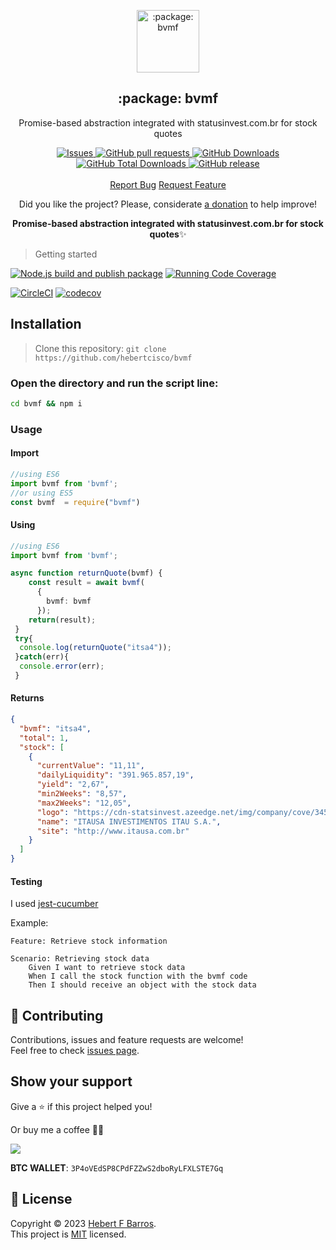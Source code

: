 <p align="center">
 <img width="100px" src="https://raw.githubusercontent.com/hebertcisco/bvmf/main/.github/images/favicon512x512-bvmf.png" align="center" alt=":package: bvmf" />
 <h2 align="center">:package: bvmf</h2>
 <p align="center">Promise-based abstraction integrated with statusinvest.com.br for stock quotes</p>
</p>

  <p align="center">
 <a href="https://github.com/hebertcisco/bvmf/issues">
      <img alt="Issues" src="https://img.shields.io/github/issues/hebertcisco/bvmf?style=flat&color=336791" />
    </a>
    <a href="https://github.com/hebertcisco/bvmf/pulls">
      <img alt="GitHub pull requests" src="https://img.shields.io/github/issues-pr/hebertcisco/bvmf?style=flat&color=336791" />
    </a>
     <a href="https://github.com/hebertcisco/bvmf">
      <img alt="GitHub Downloads" src="https://img.shields.io/npm/dw/bvmf?style=flat&color=336791" />
    </a>
    <a href="https://github.com/hebertcisco/bvmf">
      <img alt="GitHub Total Downloads" src="https://img.shields.io/npm/dt/bvmf?color=336791&label=Total%20downloads" />
    </a>
    <a href="https://github.com/hebertcisco/bvmf">
      <img alt="GitHub release" src="https://img.shields.io/github/release/hebertcisco/bvmf.svg" />
    </a>
    <br />
    <br />
  <a href="https://github.com/hebertcisco/bvmf/issues/new/choose">Report Bug</a>
  <a href="https://github.com/hebertcisco/bvmf/issues/new/choose">Request Feature</a>
  </p>

<p align="center">Did you like the project? Please, considerate <a href="https://www.buymeacoffee.com/hebertcisco">a donation</a> to help improve!</p>

<p align="center"><strong>Promise-based abstraction integrated with statusinvest.com.br for stock quotes</strong>✨</p>


> Getting started

[![Node.js build and publish package](https://github.com/hebertcisco/bvmf/actions/workflows/npm-publish.yml/badge.svg)](https://github.com/hebertcisco/bvmf/actions/workflows/npm-publish.yml)
[![Running Code Coverage](https://github.com/hebertcisco/bvmf/actions/workflows/coverage.yml/badge.svg)](https://github.com/hebertcisco/bvmf/actions/workflows/coverage.yml)

[![CircleCI](https://dl.circleci.com/status-badge/img/gh/hebertcisco/bvmf/tree/main.svg?style=svg)](https://dl.circleci.com/status-badge/redirect/gh/hebertcisco/bvmf/tree/main) [![codecov](https://codecov.io/gh/hebertcisco/bvmf/branch/main/graph/badge.svg?token=SLBRQS3CWJ)](https://codecov.io/gh/hebertcisco/bvmf)

## Installation

> Clone this repository: `git clone https://github.com/hebertcisco/bvmf`

### Open the directory and run the script line:

```bash
cd bvmf && npm i
```

### Usage

#### Import

```ts
//using ES6
import bvmf from 'bvmf';
//or using ES5
const bvmf  = require("bvmf")
```

#### Using

```ts
//using ES6
import bvmf from 'bvmf';

async function returnQuote(bvmf) {
    const result = await bvmf(
      {
        bvmf: bvmf
      });
    return(result);
 }
 try{
  console.log(returnQuote("itsa4"));
 }catch(err){
  console.error(err);
 }
```

#### Returns

```json
{
  "bvmf": "itsa4",
  "total": 1,
  "stock": [
    {
      "currentValue": "11,11",
      "dailyLiquidity": "391.965.857,19",
      "yield": "2,67",
      "min2Weeks": "8,57",
      "max2Weeks": "12,05",
      "logo": "https://cdn-statsinvest.azeedge.net/img/company/cove/345.jpg",
      "name": "ITAUSA INVESTIMENTOS ITAU S.A.",
      "site": "http://www.itausa.com.br"
    }
  ]
}
```

#### Testing

I used  [jest-cucumber](https://github.com/bencompton/jest-cucumber)

Example:

```feature
Feature: Retrieve stock information

Scenario: Retrieving stock data
    Given I want to retrieve stock data
    When I call the stock function with the bvmf code
    Then I should receive an object with the stock data
```

## 🤝 Contributing

Contributions, issues and feature requests are welcome!<br />Feel free to check [issues page](issues).

## Show your support

Give a ⭐️ if this project helped you!

Or buy me a coffee 🙌🏾

<a href="https://www.buymeacoffee.com/hebertcisco">
    <img src="https://img.buymeacoffee.com/button-api/?text=Buy me a coffee&emoji=&slug=hebertcisco&button_colour=FFDD00&font_colour=000000&font_family=Inter&outline_colour=000000&coffee_colour=ffffff" />
</a>

**BTC WALLET**: `3P4oVEdSP8CPdFZZwS2dboRyLFXLSTE7Gq`

## 📝 License

Copyright © 2023 [Hebert F Barros](https://github.com/hebertcisco).<br />
This project is [MIT](LICENSE) licensed.
